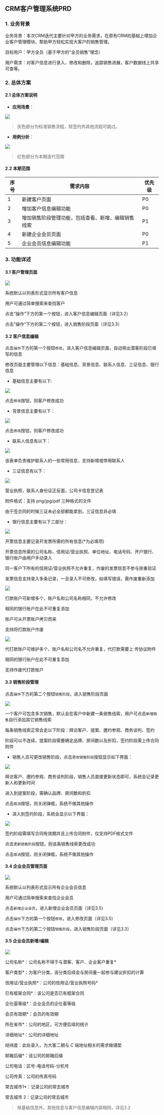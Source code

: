 ## CRM客户管理系统PRD

### 1. 业务背景

业务背景：本次CRM迭代主要针对甲方的业务需求，在原有CRM的基础上增加企业客户管理模块，帮助甲方轻松实现大客户的销售管理。

目标用户：甲方全员（基于甲方的“全员销售”理念）

用户需求：对客户信息进行录入、修改和删除，追踪销售进展，客户数据线上共享可查等。


### 2. 总体方案

#### 2.1 总体方案说明

- **应用场景**：

<img src="https://github.com/zzyylliu/CRM-/blob/master/images/%E6%97%B6%E5%BA%8F%E5%9B%BE.png">

> 灰色部分为标准销售流程，除签约外其他流程可跳过。

- **用例分析**：

<img src="https://github.com/zzyylliu/CRM-/blob/master/images/%E7%94%A8%E4%BE%8B%E5%9B%BE.png">

> 红色部分为本期迭代范围

#### 2.2 本期范围

| 序号 | 需求内容                                                  | 优先级        |
| ---------- | ---------------------------------------------------------------- | -------------------- |
| 1    | 新建客户页面                                       | P0     |
| 2    | 增加客户信息编辑功能                               | P0     |
| 3    | 增加销售阶段管理功能，包括查看、新增、编辑销售线索 | P1     |
| 4    | 新建企业会员页面                                   | P0     |
| 5    | 企业会员信息编辑功能                               | P1     |



### 3. 功能详述

#### 3.1 客户管理页面

<img src="https://github.com/zzyylliu/CRM-/blob/master/images/%E5%AE%A2%E6%88%B7%E9%A1%B5%E9%9D%A2.png">

系统默认以列表形式显示所有客户信息

用户可通过简单搜索来查找客户

点击“操作”下方的第一个按钮，进入客户信息编辑页面（详见3.2）

点击“操作”下方的第二个按钮，进入销售阶段页面（详见3.3）



#### 3.2 客户信息编辑

点击`操作`下方的第一个按钮`修改`，进入客户信息编辑页面，自动带出潜客阶段已填写的信息

修改页面主要管理以下信息：基础信息、背景信息、联系人信息、三证信息、银行信息

- 基础信息主要有以下:

<img src="https://github.com/zzyylliu/CRM-/blob/master/images/%E5%9F%BA%E7%A1%80%E4%BF%A1%E6%81%AF.png">

点击`修改`按钮，则客户修改成功

- 背景信息主要有以下：

<img src="https://github.com/zzyylliu/CRM-/blob/master/images/%E8%83%8C%E6%99%AF%E4%BF%A1%E6%81%AF.png">

点击`修改`按钮，则客户修改成功

- 联系人信息有以下：

<img src="https://github.com/zzyylliu/CRM-/blob/master/images/%E8%81%94%E7%B3%BB%E4%BA%BA%E4%BF%A1%E6%81%AF.png">

该表单负责维护联系人的一些常用信息，支持新增或停用联系人

- 三证信息有以下：

<img src="https://github.com/zzyylliu/CRM-/blob/master/images/%E4%B8%89%E8%AF%81%E4%BF%A1%E6%81%AF.png">

营业执照，联系人身份证正反面，公司卡信息登记表

附件格式：支持 png/jpg/pdf 三种格式的文件

由于签合同的时候三证未必全部都能拿到，三证信息非必填

- 银行信息主要有以下三部分：

<img src="https://github.com/zzyylliu/CRM-/blob/master/images/%E5%BC%80%E7%A5%A8%E4%BF%A1%E6%81%AF.png">

开票信息主要记录开发票所需的所有信息(*为必填项)

开票信息所需的公司名称、信用证/营业执照、单位地址、电话号码、开户银行、银行账户由用户手动录入

同一客户下所有的信用证/营业执照不允许重复，作废的发票信息不参与排重验证

发票信息支持录入多条记录，一旦录入不可修改，如填写错误，需作废重新添加

<img src="https://github.com/zzyylliu/CRM-/blob/master/images/%E6%89%93%E6%AC%BE%E8%B4%A6%E6%88%B7.png">

打款账户可新增多个，账户名和公司名称相同，不允许修改

相同的银行账户在此不可重复添加

账户可从开票账户拷贝而来

支持将打款账户作废

<img src="https://github.com/zzyylliu/CRM-/blob/master/images/%E4%BB%A3%E6%89%93%E6%AC%BE%E8%B4%A6%E6%88%B7.png">

代打款账户可维护多个，账户名和公司名不允许重复，代打款需要上 传协议附件

相同的银行账户在此不可重复添加

支持作废代打款账户



#### 3.3 销售阶段管理

点击`操作`下方的第二个按钮`销售阶段`，进入销售阶段页面

<img src="https://github.com/zzyylliu/CRM-/blob/master/images/%E9%94%80%E5%94%AE%E9%98%B6%E6%AE%B5%E9%A1%B5%E9%9D%A2.png">

一个客户可包含多次销售，默认会在客户中新建一条销售线索，用户可点击`新增销售`自行添加其它销售线索

每条销售线索正常会走以下阶段：拜访客户、提案、邀约参观、商务谈判、签约

阶段可以不连续，提案阶段需要确定品牌、房间数以及折扣，签约阶段需上传合同附件

- 销售人员可更改销售阶段，点击`更改销售阶段`按钮显示如下界面：

<img src="https://github.com/zzyylliu/CRM-/blob/master/images/%E6%8B%9C%E8%AE%BF%E9%98%B6%E6%AE%B5.png">

拜访客户、邀约参观、商务谈判阶段，销售人员直接更新状态即可，系统会记录更新人和更新时间

进入到提案阶段，需确认品牌、房间数和折扣

点击`取消`按钮，则关闭弹框，系统不做其他操作


- 进入到签约阶段，系统会显示以下界面：

<img src="https://github.com/zzyylliu/CRM-/blob/master/images/%E7%AD%BE%E7%BA%A6%E9%98%B6%E6%AE%B5.png">

签约阶段需填写合同有效期并且上传合同附件，仅支持PDF格式文件

点击`更新销售阶段`按钮，则该条销售线索更改成功

点击`取消`按钮，则关闭弹框，系统不做其他操作



#### 3.4 企业会员管理页面

<img src="https://github.com/zzyylliu/CRM-/blob/master/images/%E4%BC%81%E4%B8%9A%E4%BC%9A%E5%91%98%E9%A1%B5%E9%9D%A2.png">

系统默认以列表形式显示所有企业会员信息

用户可通过简单搜索来查找企业会员

点击`新增企业会员`，进入新增企业会员页面（详见3.5）

点击`操作`下方的第一个按钮`修改`，进入修改页面（详见3.5）

点击`操作`下方的第二个按钮`销售阶段`，进入销售阶段页面（详见3.3）



#### 3.5 企业会员新增/编辑

<img src="https://github.com/zzyylliu/CRM-/blob/master/images/%E4%BC%81%E4%B8%9A%E4%BC%9A%E5%91%98%E5%9F%BA%E7%A1%80%E4%BF%A1%E6%81%AF.png">

公司名称*：公司名称不得于与潜客、客户、企业客户重复*

客户类型*：为客户分类，该分类后续会与房间量一起参与建议折扣的计算

信用证/营业执照*：公司的信用证/营业执照号码*

已有框架合同*：该公司是否已有框架合同

企仕荟等级*：企业会员的企仕荟等级

会员有效期*：会员的有效期

所在省市*：公司的地区，可方便后续的统计

详细地址*：公司的详细地址

经纬度：此处录入，为大客二期与 C 端地址相关的需求做铺垫

邮箱后缀*：该公司的邮箱后缀

公司电话：区号-电话号码-分机号

公司传真：公司的传真号码

常去城市1*：记录公司的常去城市

常去城市 2：记录公司的常去城市

> 除基础信息外，其他信息与客户信息编辑内容相同，详见3.2

